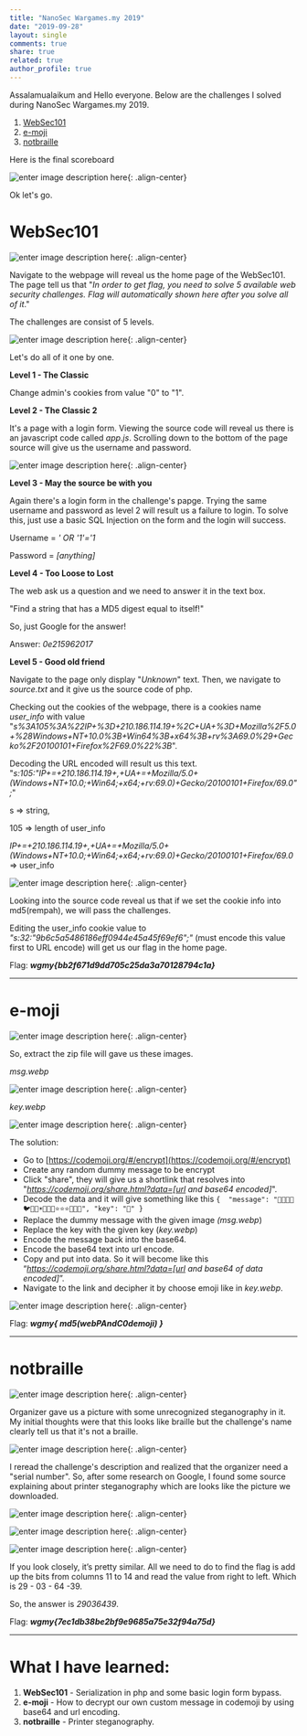 ```yaml
---
title: "NanoSec Wargames.my 2019"
date: "2019-09-28"
layout: single
comments: true
share: true
related: true
author_profile: true
---
```




Assalamualaikum and Hello everyone. Below are the challenges I solved during NanoSec Wargames.my 2019. 

 1. [WebSec101](#WebSec101)
 2. [e-moji](#e-moji)
 3. [notbraille](#notbraille)

Here is the final scoreboard

![enter image description here](https://lh3.googleusercontent.com/M8qDsCYjQjpyUEW72YqYnve5G_srvJvnGIERGYqD3nCl_MGxKEZmRNCwiOwRr4E3XGc31-Vkyh6B "Scoreboard"){: .align-center}

Ok let's go.

# WebSec101
![enter image description here](https://lh3.googleusercontent.com/omgeNubYZ4rFjzVMURbvFvYLxBuk7tSAKy9gqKVdwWtTBl76tvTJrxPc5MR03lBiJJrrcdcL-mvp){: .align-center}

Navigate to the webpage will reveal us the home page of the WebSec101.
The page tell us that "*In order to get flag, you need to solve 5 available web security challenges. Flag will automatically shown here after you solve all of it*."

The challenges are consist of 5 levels.

![enter image description here](https://lh3.googleusercontent.com/_V9Xy5q2DnUrDrU8Pem8RDwMIoJB6cZPTmTOUGy5aWLRNeoJ9eq0Z7k6kn4f-553e8d4BGRq6MFA){: .align-center}

Let's do all of it one by one.

**Level 1 -  The Classic**

Change admin's cookies from value "0" to "1".

**Level 2 - The Classic 2**

It's a page with a login form. Viewing the source code will reveal us there is an javascript code called *app.js*. Scrolling down to the bottom of the page source will give us the username and password.

![enter image description here](https://lh3.googleusercontent.com/KAV6VaX7t8tSsBeelGB8YxGJx_snJXn28KnF-yc-w4hdfFgN64IT4JYJzbqmvdJb3K153NpsKDLT){: .align-center}

**Level 3 - May the source be with you**

Again there's a login form in the challenge's papge. Trying the same username and password as level 2 will result us a failure to login. To solve this, just use a basic SQL Injection on the form and the login will success.

Username = *' OR '1'='1*

Password = *[anything]*

**Level 4 - Too Loose to Lost**

The web ask us a question and we need to answer it in the text box.

"Find a string that has a MD5 digest equal to itself!"

So, just Google for the answer!

Answer: *0e215962017*

**Level 5 - Good old friend**

Navigate to the page only display "*Unknown*" text. Then, we navigate to *source.txt* and it give us the source code of php.

Checking out the cookies of the webpage, there is a cookies name *user_info* with value "*s%3A105%3A%22IP+%3D+210.186.114.19+%2C+UA+%3D+Mozilla%2F5.0+%28Windows+NT+10.0%3B+Win64%3B+x64%3B+rv%3A69.0%29+Gecko%2F20100101+Firefox%2F69.0%22%3B*".

Decoding the URL encoded will result us this text.
"*s:105:"IP+=+210.186.114.19+,+UA+=+Mozilla/5.0+(Windows+NT+10.0;+Win64;+x64;+rv:69.0)+Gecko/20100101+Firefox/69.0";*"

s => string,

105 => length of user_info 

*IP+=+210.186.114.19+,+UA+=+Mozilla/5.0+(Windows+NT+10.0;+Win64;+x64;+rv:69.0)+Gecko/20100101+Firefox/69.0* => user_info

![enter image description here](https://lh3.googleusercontent.com/ADuIjRi4rPLwEF-E_md-Yaqri37HCjTlayMZSIoUsEcvFsTJt7Az9_8M4Dpjn2RmSUNESIl0Fvx7){: .align-center}

Looking into the source code reveal us that if we set the cookie info into md5(rempah), we will pass the challenges.

Editing the user_info cookie value to *"s:32:"9b6c5a5486186eff0944e45a45f69ef6";"* (must encode this value first to URL encode) will get us our flag in the home page.

Flag: ***wgmy{bb2f671d9dd705c25da3a70128794c1a}***

---

# e-moji
![enter image description here](https://lh3.googleusercontent.com/dfJ2-RzaXEZ6eRkf3w24NtMHhIPKsGrf0sb-r69rrIi3JM2ZAjT9qhJbgvUdF8wkOF_toamwI_3l){: .align-center}

So, extract the zip file will gave us these images.

*msg.webp*

![enter image description here](https://lh3.googleusercontent.com/qgmZTKuOn0u39xxbC0yubJZCgPseGK-Wgd7FGUEeM9Dpl4Bh8rXZuMmu58dLL7gL1cmPyek_F-t5){: .align-center}

*key.webp*

![enter image description here](https://lh3.googleusercontent.com/W-xlICphXLdg1Ta24FiIyy4gRQ01HJNwa7kOkeN_hiUm3uudd3cPTQ8AqXjLF4948yryPMtocGwB){: .align-center}

The solution:

 - Go to [https://codemoji.org/#/encrypt](https://codemoji.org/#/encrypt)
 - Create any random dummy message to be encrypt
 - Click "share", they will give us a shortlink that resolves into "*https://codemoji.org/share.html?data=[url and base64 encoded]*".
 - Decode the data and it will give something like this
`{ 
  "message": "👾📢📘💪🐦📢💪☀🌆💪🐸⭐⭐⭐📢📘💪",
  "key": "💪"
}` 
- Replace the dummy message with the given image *(msg.webp*)
- Replace the key with the given key (*key.webp*)
- Encode the message back into the base64.
- Encode the base64 text into url encode.
- Copy and put into data. So it will become like this “_https://codemoji.org/share.html?data=[url and base64 of data encoded]_”.
- Navigate to the link and decipher it by choose emoji like in *key.webp*.

![enter image description here](https://lh3.googleusercontent.com/xPEcLcJTh6rc4Y9erviRimGGzUHxrQ7nQd9va9CdkG15_wxBuwLW_88Qu9E79SUpDFEz2KwNWaCR){: .align-center}

Flag: ***wgmy{ md5(webPAndC0demoji) }***

---
# notbraille

![enter image description here](https://lh3.googleusercontent.com/VrQ26SqqkRmFLo-qUynAsa8IdNd3T5mzXBnKMD-L35VEjLW57uYfymKDX_sMzahFSLvOj2oyfmcw){: .align-center}

Organizer gave us a picture with some unrecognized steganography in it. My initial thoughts were that this looks like braille but the challenge's name clearly tell us that it's not a braille. 

![enter image description here](https://lh3.googleusercontent.com/neiy6EPXggSZ0h5vkWNJkldWlOCTqR2A4w_XA9yXxs7HZY-pPbWIC_STslFUJz_7xxhiwF9tFi-0){: .align-center}

I reread the challenge's description and realized that the organizer need a "serial number". So, after some research on Google, I found some source explaining about printer steganography which are looks like the picture we downloaded.

![enter image description here](https://i2.wp.com/mattisonwright.files.wordpress.com/2017/06/screen-shot-2017-06-13-at-11-24-20-am.png){: .align-center}

![enter image description here](https://i1.wp.com/mattisonwright.files.wordpress.com/2017/06/screen-shot-2017-06-13-at-11-51-19-am.png){: .align-center}

![enter image description here](https://lh3.googleusercontent.com/0cA4KLTuUfdYrDG4REpOtpj45yl_LMcSEn1GMkJIGDZr2XZ_F5mIzUorjC_3dZMaU36bhGOqOHjm){: .align-center}

If you look closely, it’s pretty similar. All we need to do to find the flag is add up the bits from columns 11 to 14 and read the value from right to left. Which is 29 - 03 - 64 -39. 

So, the answer is *29036439*.

Flag: ***wgmy{7ec1db38be2bf9e9685a75e32f94a75d}***


---

# What I have learned:

 1. **WebSec101** - Serialization in php and some basic login form bypass.
 2. **e-moji** - How to decrypt our own custom message in codemoji by using base64 and url encoding.
 3. **notbraille** - Printer steganography.




